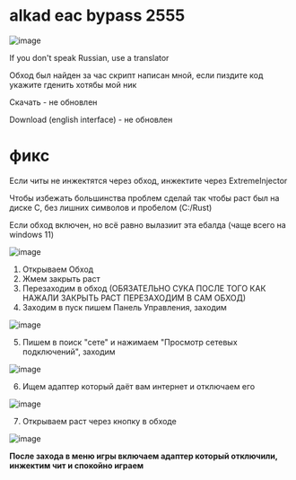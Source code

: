 # alkad eac bypass 2555

![image](https://github.com/user-attachments/assets/9d9a6716-1e51-40c0-a8d2-6bf834466bde)


If you don't speak Russian, use a translator

Обход был найден за час скрипт написан мной, если пиздите код укажите гденить хотябы мой ник


Скачать - не обновлен

Download (english interface)  - не обновлен


# фикс

Если читы не инжектятся через обход, инжектите через ExtremeInjector

Чтобы избежать большинства проблем сделай так чтобы раст был на диске C, без лишних символов и пробелом (C:/Rust)

Если обход включен, но всё равно вылазиит эта ебалда (чаще всего на windows 11)

![image](https://github.com/user-attachments/assets/e815c7ef-60e0-41f0-8dd4-fb36aae8a5e3)


1. Открываем Обход 
2. Жмем закрыть раст
3. Перезаходим в обход (ОБЯЗАТЕЛЬНО СУКА ПОСЛЕ ТОГО КАК НАЖАЛИ ЗАКРЫТЬ РАСТ ПЕРЕЗАХОДИМ В САМ ОБХОД) 
4. Заходим в пуск пишем Панель Управления, заходим

![image](https://github.com/user-attachments/assets/20072ef1-293d-4dd3-839b-10eef88b7800)

5. Пишем в поиск "сете" и нажимаем "Просмотр сетевых подключений", заходим

![image](https://github.com/user-attachments/assets/5fe5861b-6b6f-4e09-9bcd-dbb7fb904e9a)

6. Ищем адаптер который даёт вам интернет и отключаем его

![image](https://github.com/user-attachments/assets/f5f8b96b-1eda-41fe-bd5e-74afa67c4287)

7. Открываем раст через кнопку в обходе

![image](https://github.com/user-attachments/assets/cff28659-0c51-4b97-91cb-819c60329c73)

**После захода в меню игры включаем адаптер который отключили, инжектим чит и спокойно играем**



